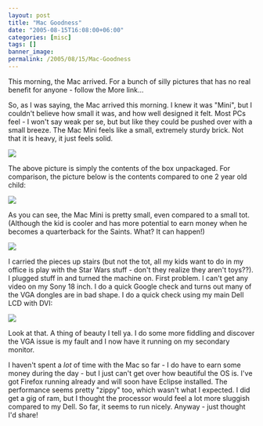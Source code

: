 ```yaml
---
layout: post
title: "Mac Goodness"
date: "2005-08-15T16:08:00+06:00"
categories: [misc]
tags: []
banner_image: 
permalink: /2005/08/15/Mac-Goodness
---
```


This morning, the Mac arrived. For a bunch of silly pictures that has no real benefit for anyone - follow the More link...
<!--more-->
So, as I was saying, the Mac arrived this morning. I knew it was "Mini", but I couldn't believe how small it was, and how well designed it felt. Most PCs feel - I won't say weak per se, but but like they could be pushed over with a small breeze. The Mac Mini feels like a small, extremely sturdy brick. Not that it is heavy, it just feels solid. 

<img src="http://ray.camdenfamily.com/images/mac1.jpg">

The above picture is simply the contents of the box unpackaged. For comparison, the picture below is the contents compared to one 2 year old child:

<img src="http://ray.camdenfamily.com/images/mac2.jpg">

As you can see, the Mac Mini is pretty small, even compared to a small tot. (Although the kid is cooler and has more potential to earn money when he becomes a quarterback for the Saints. What? It can happen!)

<img src="http://ray.camdenfamily.com/images/mac3.jpg">

I carried the pieces up stairs (but not the tot, all my kids want to do in my office is play with the Star Wars stuff - don't they realize they aren't toys??). I plugged stuff in and turned the machine on. First problem. I can't get any video on my Sony 18 inch. I do a quick Google check and turns out many of the VGA dongles are in bad shape. I do a quick check using my main Dell LCD with DVI:

<img src="http://ray.camdenfamily.com/images/mac4.jpg">

Look at that. A thing of beauty I tell ya. I do some more fiddling and discover the VGA issue is my fault and I now have it running on my secondary monitor. 

I haven't spent a <i>lot</i> of time with the Mac so far - I do have to earn some money during the day - but I just can't get over how beautiful the OS is. I've got Firefox running already and will soon have Eclipse installed. The performance seems pretty "zippy" too, which wasn't what I expected. I did get a gig of ram, but I thought the processor would feel a lot more sluggish compared to my Dell. So far, it seems to run nicely. Anyway - just thought I'd share!